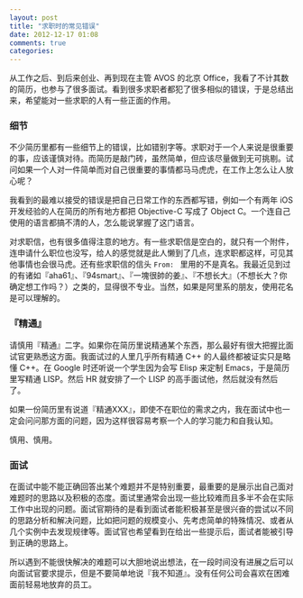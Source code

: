 ```yaml
---
layout: post
title: "求职时的常见错误"
date: 2012-12-17 01:08
comments: true
categories:
---
```


从工作之后、到后来创业、再到现在主管 AVOS 的北京 Office，我看了不计其数的简历，也参与了很多面试。看到很多求职者都犯了很多相似的错误，于是总结出来，希望能对一些求职的人有一些正面的作用。

<!--more-->

### 细节

不少简历里都有一些细节上的错误，比如错别字等。求职对于一个人来说是很重要的事，应该谨慎对待。而简历是敲门砖，虽然简单，但应该尽量做到无可挑剔。试问如果一个人对一件简单而对自己很重要的事情都马马虎虎，在工作上怎么让人放心呢？

我看到的最难以接受的错误是把自己日常工作的东西都写错，例如一个有两年 iOS 开发经验的人在简历的所有地方都把 Objective-C 写成了 Object C。一个连自己使用的语言都搞不清的人，怎么能说掌握了这门语言。

对求职信，也有很多值得注意的地方。有一些求职信是空白的，就只有一个附件，连申请什么职位也没写，给人的感觉就是此人懒到了几点，连求职都这样，可见其他事情也会很马虎。还有些求职信的信头 `From: ` 里用的不是真名。我最近见到过的有诸如『aha61』、『94smart』、『一塊很帥的姜』、『不想长大』（不想长大？你确定想工作吗？）之类的，显得很不专业。当然，如果是阿里系的朋友，使用花名是可以理解的。

### 『精通』

请慎用『精通』二字。如果你在简历里说精通某个东西，那么最好有很大把握比面试官更熟悉这方面。我面试过的人里几乎所有精通 C++ 的人最终都被证实只是略懂 C++。在 Google 时还听说一个学生因为会写 Elisp 来定制 Emacs，于是简历里写精通 LISP。然后 HR 就安排了一个 LISP 的高手面试他，然后就没有然后了。

如果一份简历里有说道『精通XXX』，即使不在职位的需求之内，我在面试中也一定会问问那方面的问题，因为这样很容易考察一个人的学习能力和自我认知。

慎用、慎用。

### 面试

在面试中能不能正确回答出某个难题并不是特别重要，最重要的是展示出自己面对难题时的思路以及积极的态度。面试里通常会出现一些比较难而且多半不会在实际工作中出现的问题。面试官期待的是看到面试者能积极甚至是很兴奋的尝试以不同的思路分析和解决问题，比如把问题的规模变小、先考虑简单的特殊情况、或者从几个实例中去发现规律等。面试官也希望看到在给出一些提示后，面试者能被引导到正确的思路上。

所以遇到不能很快解决的难题可以大胆地说出想法，在一段时间没有进展之后可以向面试官要求提示，但是不要简单地说『我不知道』。没有任何公司会喜欢在困难面前轻易地放弃的员工。
